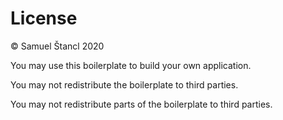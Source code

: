# License

© Samuel Štancl 2020

You may use this boilerplate to build your own application.

You may not redistribute the boilerplate to third parties.

You may not redistribute parts of the boilerplate to third parties.
